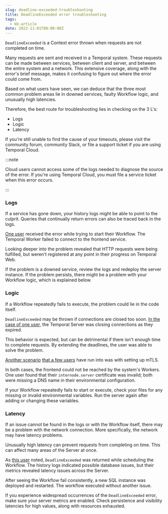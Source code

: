 ```yaml
---
slug: deadline-exceeded-troubleshooting
title: DeadlineExceeded error troubleshooting
tags:
  - kb-article
date: 2022-11-01T00:00:00Z
---
```


`DeadlineExceeded` is a Context error thrown when requests are not completed on time.

Many requests are sent and received in a Temporal system.
These requests can be made between services, between client and server, and between the entire system and a network.
This extensive coverage, along with the error's brief message, makes it confusing to figure out where the error could come from.

Based on what users have seen, we can deduce that the three most common problem areas lie in downed services, faulty Workflow logic, and unusually high latencies.

Therefore, the best route for troubleshooting lies in checking on the 3 L's:

- Logs
- Logic
- Latency

If you're still unable to find the cause of your timeouts, please visit the community forum, community Slack, or file a support ticket if you are using Temporal Cloud.

:::note

Cloud users cannot access some of the logs needed to diagnose the source of the error.
If you're using Temporal Cloud, you must file a service ticket when this error occurs.

:::

<!-- TODO: move the note above or delete if not needed -->

### Logs

If a service has gone down, your history logs might be able to point to the culprit.
Queries that continually return errors can also be traced back in the logs.

[One user](https://community.temporal.io/t/context-deadline-exceeded-when-trying-to-start-workflow-v1-7-1/4249) received the error while trying to start their Workflow.
The Temporal Worker failed to connect to the frontend service.

Looking deeper into the problem revealed that HTTP requests were being fulfilled, but weren't registered at any point in their progress on Temporal Web.

If the problem is a downed service, review the logs and redeploy the server instance.
If the problem persists, there might be a problem with your Workflow logic, which is explained below.

### Logic

If a Workflow repeatedly fails to execute, the problem could lie in the code itself.

`DeadlineExceeded` may be thrown if connections are closed too soon.
[In the case of one user](https://community.temporal.io/t/how-to-best-handle-mysterious-context-deadline-exceeded-502-errors/2689/3), the Temporal Server was closing connections as they expired.

This behavior is expected, but can be detrimental if there isn't enough time to complete requests.
By extending the deadlines, the user was able to solve the problem.

[Another scenario](https://community.temporal.io/t/unable-to-execute-workflow-context-deadline-exceeded-after-setting-up-mtls/3124) [that a few users](https://community.temporal.io/t/unable-to-get-temporal-sys-add-search-attributes-workflow-workflow-state-context-deadline-exceeded/4229) have run into was with setting up mTLS.

In both cases, the frontend could not be reached by the system's Workers.
One user found that their `internode.server` certificate was invalid; both were missing a DNS name in their environmental configuration.

If your Workflow repeatedly fails to start or execute, check your files for any missing or invalid environmental variables.
Run the server again after adding or changing these variables.

### Latency

If an issue cannot be found in the logs or with the Workflow itself, there may be a problem with the network connection.
More specifically, the network may have latency problems.

Unusually high latency can prevent requests from completing on time.
This can affect many areas of the Server at once.

As [this user](https://community.temporal.io/t/context-deadline-exceeded-issue/5310) noted, `DeadlineExceeded` was returned while scheduling the Workflow.
The history logs indicated possible database issues, but their metrics revealed latency issues across the Server.

After seeing the Workflow fail consistently, a new SQL instance was deployed and restarted.
The workflow executed without another issue.

If you experience widespread occurrences of the `DeadlineExceeded` error, make sure your server metrics are enabled.
Check persistence and visibility latencies for high values, along with resources exhausted.

<!--- - Check your configuration files for missing environmental variables.
- Make sure that the frontend and internode certificates are clearly defined.
- Add any missing values before deploying the server again.-->
